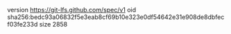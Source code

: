 version https://git-lfs.github.com/spec/v1
oid sha256:bedc93a06832f5e3eab8cf69b10e323e0df54642e31e908de8dbfecf03fe233d
size 2858
